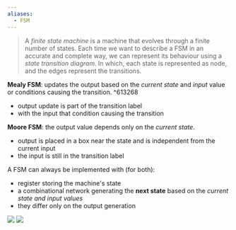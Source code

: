 ```yaml
---
aliases:
  - FSM
---
```


> A *finite state machine* is a machine that evolves through a finite number of states. Each time we want to describe a FSM in an accurate and complete way, we can represent its behaviour using a *state transition diagram*. In which, each state is represented as node, and the edges represent the transitions.

**Mealy FSM**: updates the output based on the *current state* and *input* value or conditions causing the transition. ^613268
- output update is part of the transition label
- with the input that condition causing the transition

**Moore FSM**: the output value depends only on the *current state*.
- output is placed in a box near the state and is independent from the current input
- the input is still in the transition label



A FSM can always be implemented with (for both):
- register storing the machine's state
- a combinational network generating the **next state** based on the *current state and input values*
- they differ only on the output generation




![](https://media.licdn.com/dms/image/D5622AQH7v5_YOTL-nQ/feedshare-shrink_2048_1536/0/1691636209601?e=2147483647&v=beta&t=6Tqiw_pCQIoX7FRZcfY6U8YMpRlUnpVP8PBLpkWUWKY)
![](https://d8it4huxumps7.cloudfront.net/bites/wp-content/banners/2023/7/64c0dd8417393_mealy_vs_moore_machine_whats_the_difference.jpg)
